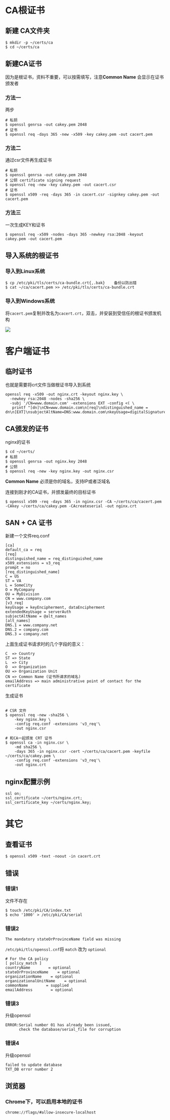 # CA根证书

## 新建 CA文件夹
```
$ mkdir -p ~/certs/ca
$ cd ~/certs/ca
```

## 新建CA证书
因为是根证书，资料不重要，可以按需填写，注意**Common Name** 会显示在证书颁发者

### 方法一
两步
```
# 私钥
$ openssl genrsa -out cakey.pem 2048
# 证书
$ openssl req -days 365 -new -x509 -key cakey.pem -out cacert.pem
```
### 方法二
通过csr文件再生成证书
```
# 私钥
$ openssl genrsa -out cakey.pem 2048
# 公钥 certificate signing request
$ openssl req -new -key cakey.pem -out cacert.csr
# 证书
$ openssl x509 -req -days 365 -in cacert.csr -signkey cakey.pem -out cacert.pem
```
### 方法三
一次生成KEY和证书
```
$ openssl req -x509 -nodes -days 365 -newkey rsa:2048 -keyout cakey.pem -out cacert.pem 
```


## 导入系统的根证书

### 导入到Linux系统
```
$ cp /etc/pki/tls/certs/ca-bundle.crt{,.bak}    备份以防出错
$ cat ~/ca/cacert.pem >> /etc/pki/tls/certs/ca-bundle.crt
```
### 导入到Windows系统
将`cacert.pem`复制并改名为`cacert.crt`，双击，并安装到受信任的根证书颁发机构

![](/assets/ie_certificate_pathpng.png)


# 客户端证书

## 临时证书
也就是需要将crt文件当做根证书导入到系统

```
openssl req -x509 -out nginx.crt -keyout nginx.key \
  -newkey rsa:2048 -nodes -sha256 \
  -subj '/CN=www.domain.com' -extensions EXT -config <( \
   printf "[dn]\nCN=www.domain.com\n[req]\ndistinguished_name = dn\n[EXT]\nsubjectAltName=DNS:www.domain.com\nkeyUsage=digitalSignature\nextendedKeyUsage=serverAuth")
```

## CA颁发的证书

nginx的证书
```
$ cd ~/certs/
# 私钥
$ openssl genrsa -out nginx.key 2048
# 公钥
$ openssl req -new -key nginx.key -out nginx.csr
```
**Common Name**  必须是你的域名，支持IP或者泛域名


连接到刚才的CA证书，并颁发最终的目标证书
```
$ openssl x509 -req -days 365 -in nginx.csr -CA ~/certs/ca/cacert.pem -CAkey ~/certs/ca/cakey.pem -CAcreateserial -out nginx.crt
```
## SAN + CA 证书

新建一个文件req.conf
```
[ca]
default_ca = req
[req]
distinguished_name = req_distinguished_name
x509_extensions = v3_req
prompt = no
[req_distinguished_name]
C = US
ST = VA
L = SomeCity
O = MyCompany
OU = MyDivision
CN = www.company.com
[v3_req]
keyUsage = keyEncipherment, dataEncipherment
extendedKeyUsage = serverAuth
subjectAltName = @alt_names
[alt_names]
DNS.1 = www.company.net
DNS.2 = company.com
DNS.3 = company.net
```
上面生成证书请求时的几个字段的意义：

```
C  => Country
ST => State
L  => City
O  => Organization
OU => Organization Unit
CN => Common Name (证书所请求的域名)
emailAddress => main administrative point of contact for the certificate
```

生成证书
```

# CSR 文件
$ openssl req -new -sha256 \
    -key nginx.key \
    -config req.conf -extensions 'v3_req'\
    -out nginx.csr
    
# 和CA一起颁发 CRT 证书
$ openssl ca -in nginx.csr \
    -md sha256 \
    -days 365 -in nginx.csr -cert ~/certs/ca/cacert.pem -keyfile ~/certs/ca/cakey.pem \
    -config req.conf -extensions 'v3_req'\
    -out nginx.crt
```

## nginx配置示例
```
ssl on;
ssl_certificate ~/certs/nginx.crt;
ssl_certificate_key ~/certs/nginx.key;
```
# 其它

## 查看证书
```
$ openssl x509 -text -noout -in cacert.crt
```

## 错误

### 错误1
文件不存在
```
$ touch /etc/pki/CA/index.txt
$ echo '1000' > /etc/pki/CA/serial
```

### 错误2
```
The mandatory stateOrProvinceName field was missing
```
`/etc/pki/tls/openssl.cnf`将 `match` 改为 `optional`
```
# For the CA policy
[ policy_match ]
countryName        = optional 
stateOrProvinceName    = optional
organizationName    = optional
organizationalUnitName    = optional
commonName        = supplied
emailAddress        = optional
```

### 错误3
升级openssl

```
ERROR:Serial number 01 has already been issued,
      check the database/serial_file for corruption
```
### 错误4
升级openssl
```
failed to update database
TXT_DB error number 2
```


## 浏览器

### Chrome下，可以启用本地的证书
```
chrome://flags/#allow-insecure-localhost
```